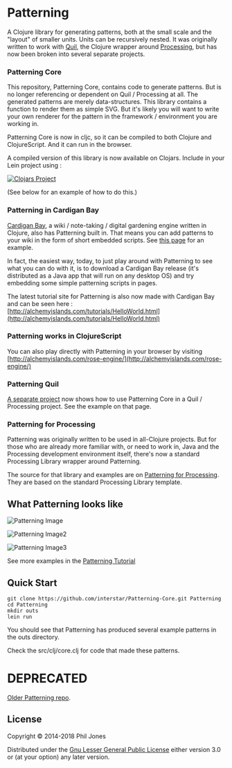 # Patterning

A Clojure library for generating patterns, both at the small scale and the "layout" of smaller units. Units can be recursively nested. It was originally written to work with [Quil](https://github.com/quil/quil), the Clojure wrapper around [Processing](https://processing.org/), but has now been broken into several separate projects.

### Patterning Core

This repository, Patterning Core, contains code to generate patterns. But is no longer referencing or dependent on Quil / Processing at all. The generated patterns are merely data-structures. This library contains a function to render them as simple SVG. But it's likely you will want to write your own renderer for the pattern in the framework / environment you are working in.

Patterning Core is now in cljc, so it can be compiled to both Clojure and ClojureScript. And it can run in the browser.

A compiled version of this library is now available on Clojars. Include in your Lein project using :

[![Clojars Project](http://clojars.org/com.alchemyislands/patterning/latest-version.svg)](http://clojars.org/com.alchemyislands/patterning)

(See below for an example of how to do this.)


### Patterning in Cardigan Bay

[Cardigan Bay](https://github.com/interstar/cardigan-bay), a wiki / note-taking / digital gardening engine written in Clojure, also has Patterning built in. That means you can add patterns to your wiki in the form of short embedded scripts. See [this page](http://thoughtstorms.info/view/PatterningInCardiganBay) for an example.

In fact, the easiest way, today, to just play around with Patterning to see what you can do with it, is to download a Cardigan Bay release (it's distributed as a Java app that will run on any desktop OS) and try embedding some simple patterning scripts in pages.

The latest tutorial site for Patterning is also now made with Cardigan Bay and can be seen here : [http://alchemyislands.com/tutorials/HelloWorld.html](http://alchemyislands.com/tutorials/HelloWorld.html)

### Patterning works in ClojureScript

You can also play directly with Patterning in your browser by visiting [http://alchemyislands.com/rose-engine/](http://alchemyislands.com/rose-engine/)


### Patterning Quil 

[A separate project](https://github.com/interstar/Patterning-Quil) now shows how to use Patterning Core in a Quil / Processing project. See the example on that page.

### Patterning for Processing

Patterning was originally written to be used in all-Clojure projects. But for those who are already more familiar with, or need to work in, Java and the Processing development environment itself, there's now a standard Processing Library wrapper around Patterning.

The source for that library and examples are on [Patterning for Processing](https://github.com/interstar/Patterning-for-Processing). They are based on the standard Processing Library template.

## What Patterning looks like 

![Patterning Image](http://alchemyislands.com/bs/assets/patterning/p1.png)

![Patterning Image2](http://alchemyislands.com/bs/assets/patterning/p3.png)

![Patterning Image3](http://alchemyislands.com/bs/assets/patterning/p4.png)

See more examples in the [Patterning Tutorial](http://alchemyislands.com/tutorials/HelloWorld.html)

## Quick Start

    git clone https://github.com/interstar/Patterning-Core.git Patterning
    cd Patterning
    mkdir outs
    lein run
    
You should see that Patterning has produced several example patterns in the outs directory.
    
Check the src/clj/core.clj for code that made these patterns.


# DEPRECATED 

[Older Patterning repo](https://github.com/interstar/patterning).


## License

Copyright © 2014-2018 Phil Jones

Distributed under the [Gnu Lesser General Public License](https://www.gnu.org/licenses/lgpl.html) 
either version 3.0 or (at your option) any later version.

